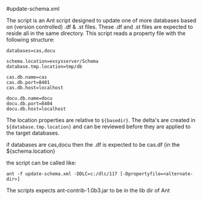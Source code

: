 #update-schema.xml
    
The script is an Ant script designed to update one of more databases 
based on (version controlled) .df & .st files. These .df and .st files
are expected to reside all in the same directory. This script reads 
a property file with the following structure:
    
```
databases=cas,docu

schema.location=exsysserver/Schema
database.tmp.location=tmp/db

cas.db.name=cas
cas.db.port=8401
cas.db.host=localhost

docu.db.name=docu
docu.db.port=8404
docu.db.host=localhost
```
    
The location properties are relative to `${basedir}`. The delta's are created
in `${database.tmp.location}` and can be reviewed before they are applied to
the target databases.

if databases are cas,docu then the .df is expected to be cas.df (in the ${schema.location}

the script can be called like:

`ant -f update-schema.xml -DDLC=c:/dlc/117 [-Dpropertyfile=<alternate-dir>]`

The scripts expects ant-contrib-1.0b3.jar to be in the lib dir of Ant     